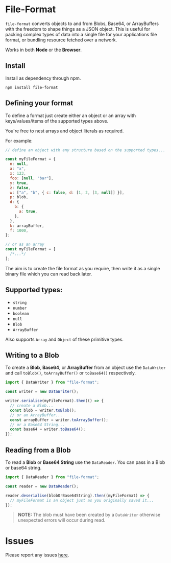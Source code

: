 # File-Format

`file-format` converts objects to and from Blobs, Base64, or ArrayBuffers with the freedom to shape things as a JSON object. This is useful for packing complex types of data into a single file for your applications file format, or bundling resource fetched over a network.

Works in both **Node** or the **Browser**.

## Install

Install as dependency through npm.

`npm install file-format`

## Defining your format

To define a format just create either an object or an array with keys/values/items of the supported types above.

You're free to nest arrays and object literals as required.

For example:

```javascript
// define an object with any structure based on the supported types...

const myFileFormat = {
  n: null,
  a: "x",
  x: 123,
  foo: [null, "bar"],
  y: true,
  z: false,
  w: ["a", "b", { c: false, d: [1, 2, [3, null]] }],
  p: blob,
  d: {
    b: {
      a: true,
    },
  },
  k: arrayBuffer,
  f: 1000,
};

// or as an array
const myFileFormat = [
  /*...*/
];
```

The aim is to create the file format as you require, then write it as a single binary file which you can read back later.

## Supported types:

- `string`
- `number`
- `boolean`
- `null`
- `Blob`
- `ArrayBuffer`

Also supports `Array` and `Object` of these primitive types.

## Writing to a Blob

To create a **Blob**, **Base64**, or **ArrayBuffer** from an object use the `DataWriter` and call `toBlob()`, `toArrayBuffer()` or `toBase64()` respectively.

```javascript
import { DataWriter } from "file-format";

const writer = new DataWriter();

writer.serialise(myFileFormat).then(() => {
  // create a Blob...
  const blob = writer.toBlob();
  // or an ArrayBuffer...
  const arrayBuffer = writer.toArrayBuffer();
  // or a Base64 String...
  const base64 = writer.toBase64();
});
```

## Reading from a Blob

To read a **Blob** or **Base64 String** use the `DataReader`. You can pass in a Blob or base64 string.

```javascript
import { DataReader } from "file-format";

const reader = new DataReader();

reader.deserialise(blobOrBase64String).then((myFileFormat) => {
  // myFileFormat is an object just as you originally saved it...
});
```

> **NOTE:** The blob must have been created by a `DataWriter` otherwise unexpected errors will occur during read.

# Issues

Please report any issues [here](https://github.com/dragonworx/file-format/issues).
